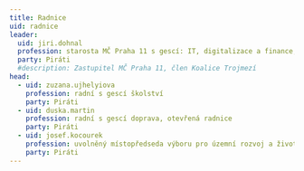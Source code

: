 ```yaml
---
title: Radnice
uid: radnice
leader:
  uid: jiri.dohnal
  profession: starosta MČ Praha 11 s gescí: IT, digitalizace a finance, krizové řízení, předseda MS
  party: Piráti
  #description: Zastupitel MČ Praha 11, člen Koalice Trojmezí
head: 
  - uid: zuzana.ujhelyiova
    profession: radní s gescí školství
    party: Piráti
  - uid: duska.martin
    profession: radní s gescí doprava, otevřená radnice
    party: Piráti  
  - uid: josef.kocourek
    profession: uvolněný místopředseda výboru pro územní rozvoj a životní prostředí, územní rozvoj, doprava
    party: Piráti
---
```

